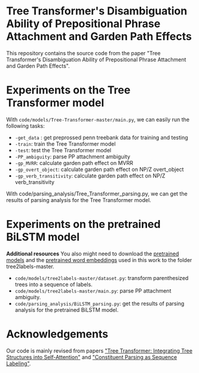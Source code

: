 # Tree Transformer's Disambiguation Ability of Prepositional Phrase Attachment and Garden Path Effects
This repository contains the source code from the paper "Tree Transformer's Disambiguation Ability of Prepositional Phrase Attachment and Garden Path Effects".

# Experiments on the Tree Transformer model
With `code/models/Tree-Transformer-master/main.py`, we can easily run the following tasks:

- `-get_data` : get preprossed penn treebank data for training and testing
- `-train`: train the  Tree Transformer model
- `-test`: test the  Tree Transformer model
- `-PP_ambiguity`: parse PP attachment ambiguity
- `-gp_MVRR`: calculate garden path effect on MVRR
- `-gp_overt_object`: calculate garden path effect on NP/Z overt_object
- `-gp_verb_transitivity`: calculate garden path effect on NP/Z verb_transitivity

With code/parsing_analysis/Tree_Transformer_parsing.py, we can get the results of parsing analysis for the Tree Transformer model.

# Experiments on the pretrained BiLSTM model

**Additional resources** You also might need to download the [pretrained models](http://grupolys.org/software/tree2labels-emnlp2018-resources/models-EMNLP2018.zip) and the [pretrained word embeddings](http://grupolys.org/software/tree2labels-emnlp2018-resources/embeddings-EMNLP2018.zip) used in this work to the folder tree2labels-master.

- `code/models/tree2labels-master/dataset.py`: transform parenthesized trees into a sequence of labels.
- `code/models/tree2labels-master/main.py`: parse PP attachment ambiguity.
- `code/parsing_analysis/BiLSTM_parsing.py`: get the results of parsing analysis for the pretrained BiLSTM model.

# Acknowledgements

Our code is mainly revised from papers ["Tree Transformer: Integrating Tree Structures into Self-Attention"](https://arxiv.org/abs/1909.06639) and ["Constituent Parsing as Sequence Labeling"](https://arxiv.org/abs/1810.08994). 
